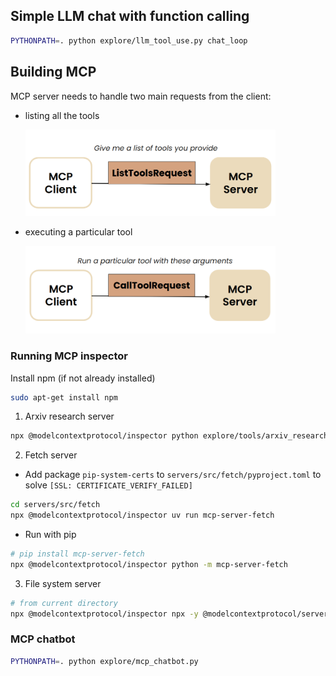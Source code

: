 
## Simple LLM chat with function calling

```bash
PYTHONPATH=. python explore/llm_tool_use.py chat_loop
```

## Building MCP
MCP server needs to handle two main requests from the client:
- listing all the tools
  
   <img src="../assets/server_list_tools.png" width="400">

- executing a particular tool
  
  <img src="../assets/server_call_tool.png" width="400">

### Running MCP inspector
Install npm (if not already installed)
```bash
sudo apt-get install npm
```

1. Arxiv research server
```bash
npx @modelcontextprotocol/inspector python explore/tools/arxiv_research.py
```

2. Fetch server
- Add package `pip-system-certs` to `servers/src/fetch/pyproject.toml` to solve `[SSL: CERTIFICATE_VERIFY_FAILED]`
```bash
cd servers/src/fetch
npx @modelcontextprotocol/inspector uv run mcp-server-fetch
```
- Run with pip
```bash
# pip install mcp-server-fetch
npx @modelcontextprotocol/inspector python -m mcp-server-fetch
```

3. File system server

```bash
# from current directory
npx @modelcontextprotocol/inspector npx -y @modelcontextprotocol/server-filesystem
```


### MCP chatbot

```bash
PYTHONPATH=. python explore/mcp_chatbot.py
```
